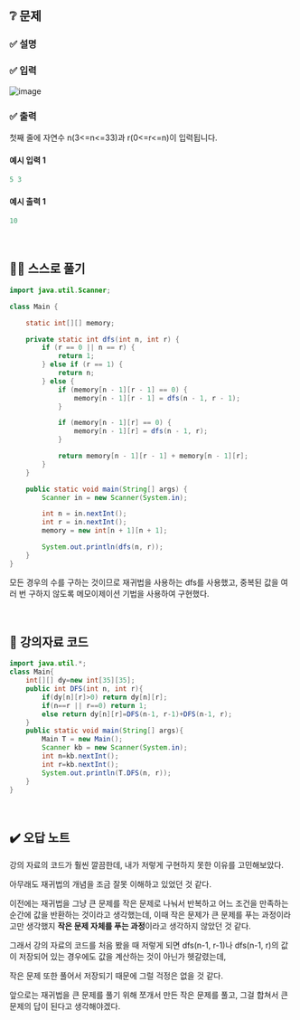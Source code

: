 ## ❔ 문제
### ✅ 설명


### ✅ 입력
![image](https://github.com/05AM/problem-solving/assets/83827023/82c34f69-b4af-48f0-a102-e4afe3d1cddd)

### ✅ 출력
첫째 줄에 자연수 n(3<=n<=33)과 r(0<=r<=n)이 입력됩니다.

#### 예시 입력 1
``` java
5 3
```

#### 예시 출력 1
``` java
10
```

<br>

## ✍🏻 스스로 풀기
``` java
import java.util.Scanner;

class Main {

	static int[][] memory;

	private static int dfs(int n, int r) {
		if (r == 0 || n == r) {
			return 1;
		} else if (r == 1) {
			return n;
		} else {
			if (memory[n - 1][r - 1] == 0) {
				memory[n - 1][r - 1] = dfs(n - 1, r - 1);
			}

			if (memory[n - 1][r] == 0) {
				memory[n - 1][r] = dfs(n - 1, r);
			}

			return memory[n - 1][r - 1] + memory[n - 1][r];
		}
	}

	public static void main(String[] args) {
		Scanner in = new Scanner(System.in);

		int n = in.nextInt();
		int r = in.nextInt();
		memory = new int[n + 1][n + 1];

		System.out.println(dfs(n, r));
	}
}
```

모든 경우의 수를 구하는 것이므로 재귀법을 사용하는 dfs를 사용했고, 중복된 값을 여러 번 구하지 않도록 메모이제이션 기법을 사용하여 구현했다.

<br>

## 📖 강의자료 코드

``` java
import java.util.*;
class Main{
	int[][] dy=new int[35][35];
	public int DFS(int n, int r){
		if(dy[n][r]>0) return dy[n][r];
		if(n==r || r==0) return 1;
		else return dy[n][r]=DFS(n-1, r-1)+DFS(n-1, r);
	}
	public static void main(String[] args){
		Main T = new Main();
		Scanner kb = new Scanner(System.in);
		int n=kb.nextInt();
		int r=kb.nextInt();
		System.out.println(T.DFS(n, r));
	}
}
```

<br>

## ✔️ 오답 노트

강의 자료의 코드가 훨씬 깔끔한데, 내가 저렇게 구현하지 못한 이유를 고민해보았다.

아무래도 재귀법의 개념을 조금 잘못 이해하고 있었던 것 같다.

이전에는 재귀법을 그냥 큰 문제를 작은 문제로 나눠서 반복하고 어느 조건을 만족하는 순간에 값을 반환하는 것이라고 생각했는데, 이때 작은 문제가 큰 문제를 푸는 과정이라고만 생각했지 
**작은 문제 자체를 푸는 과정**이라고 생각하지 않았던 것 같다.

그래서 강의 자료의 코드를 처음 봤을 때 저렇게 되면 dfs(n-1, r-1)나 dfs(n-1, r)의 값이 저장되어 있는 경우에도 값을 계산하는 것이 아닌가 헷갈렸는데,

작은 문제 또한 풀어서 저장되기 때문에 그럴 걱정은 없을 것 같다.

앞으로는 재귀법을 큰 문제를 풀기 위해 쪼개서 만든 작은 문제를 풀고, 그걸 합쳐서 큰 문제의 답이 된다고 생각해야겠다.
